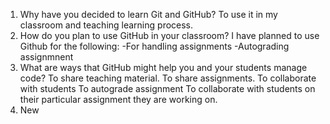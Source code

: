 1. Why have you decided to learn Git and GitHub?
To use it in my classroom and teaching learning process.
2. How do you plan to use GitHub in your classroom?
I have planned to use Github for the following:
-For handling assignments
-Autograding assignmnent
3. What are ways that GitHub might help you and your students manage code?
To share teaching material.
To share assignments.
To collaborate with students 
To autograde assignment
To collaborate with students on their particular assignment they are working on.
4. New
